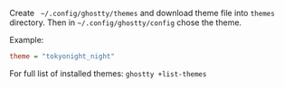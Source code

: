 Create ` ~/.config/ghostty/themes`
and download theme file into `themes` directory.
Then in `~/.config/ghostty/config` chose the theme.

Example:

```ini
theme = "tokyonight_night"
```

For full list of installed themes:
`ghostty +list-themes`
